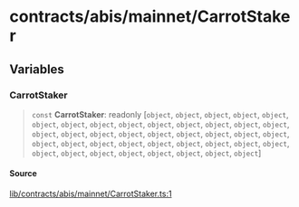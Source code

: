 # contracts/abis/mainnet/CarrotStaker

## Variables

### CarrotStaker

> `const` **CarrotStaker**: readonly [`object`, `object`, `object`, `object`, `object`, `object`, `object`, `object`, `object`, `object`, `object`, `object`, `object`, `object`, `object`, `object`, `object`, `object`, `object`, `object`, `object`, `object`, `object`, `object`, `object`, `object`, `object`, `object`, `object`, `object`, `object`, `object`, `object`, `object`, `object`, `object`, `object`, `object`, `object`, `object`]

#### Source

[lib/contracts/abis/mainnet/CarrotStaker.ts:1](https://github.com/PufferFinance/puffer-sdk/blob/280808932462fb6a8d0ebdae8d9ce172e8ad9259/lib/contracts/abis/mainnet/CarrotStaker.ts#L1)
